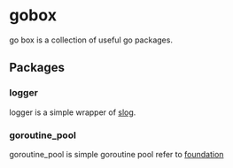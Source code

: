 # gobox

go box is a collection of useful go packages.

## Packages

### logger

logger is a simple wrapper of [slog](https://pkg.go.dev/golang.org/x/exp/slog).

### goroutine_pool

goroutine_pool is simple goroutine pool refer
to  [foundation](https://github.com/go-chassis/foundation/tree/master/gopool)
